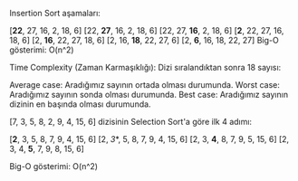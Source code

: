Insertion Sort aşamaları:

[**22**, 27, 16, 2, 18, 6]
[22, **27**, 16, 2, 18, 6]
[22, 27, **16**, 2, 18, 6]
[**2**, 22, 27, 16, 18, 6]
[2, **16**, 22, 27, 18, 6]
[2, 16, **18**, 22, 27, 6]
[2, **6**, 16, 18, 22, 27]
Big-O gösterimi: O(n^2)

Time Complexity (Zaman Karmaşıklığı):
Dizi sıralandıktan sonra 18 sayısı:

Average case: Aradığımız sayının ortada olması durumunda.
Worst case: Aradığımız sayının sonda olması durumunda.
Best case: Aradığımız sayının dizinin en başında olması durumunda.

[7, 3, 5, 8, 2, 9, 4, 15, 6] dizisinin Selection Sort'a göre ilk 4 adımı:

[**2**, 3, 5, 8, 7, 9, 4, 15, 6]
[2, *3**, 5, 8, 7, 9, 4, 15, 6]
[2, 3, **4**, 8, 7, 9, 5, 15, 6]
[2, 3, 4, **5**, 7, 9, 8, 15, 6]

Big-O gösterimi: O(n^2)
